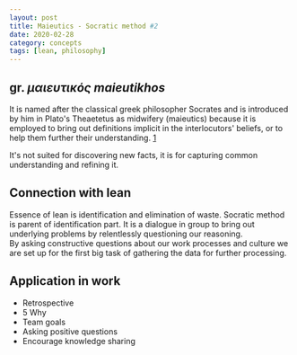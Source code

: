 ```yaml
---
layout: post
title: Maieutics - Socratic method #2
date: 2020-02-28
category: concepts
tags: [lean, philosophy]
---
```


## gr. *μαιευτικός maieutikhos*

It is named after the classical greek philosopher Socrates and is introduced by him in Plato's Theaetetus as midwifery (maieutics) because it is employed to bring out definitions implicit in the interlocutors' beliefs, or to help them further their understanding. [1][wiki]

It's not suited for discovering new facts, it is for capturing common understanding and refining it.

[wiki]: https://en.wikipedia.org/wiki/Socratic_method

## Connection with lean

Essence of lean is identification and elimination of waste. Socratic method is parent of identification part. It is a dialogue in group to bring out underlying problems by relentlessly questioning our reasoning.  
By asking constructive questions about our work processes and culture we are set up for the first big task of gathering the data for further processing.

## Application in work

* Retrospective
* 5 Why
* Team goals
* Asking positive questions
* Encourage knowledge sharing

